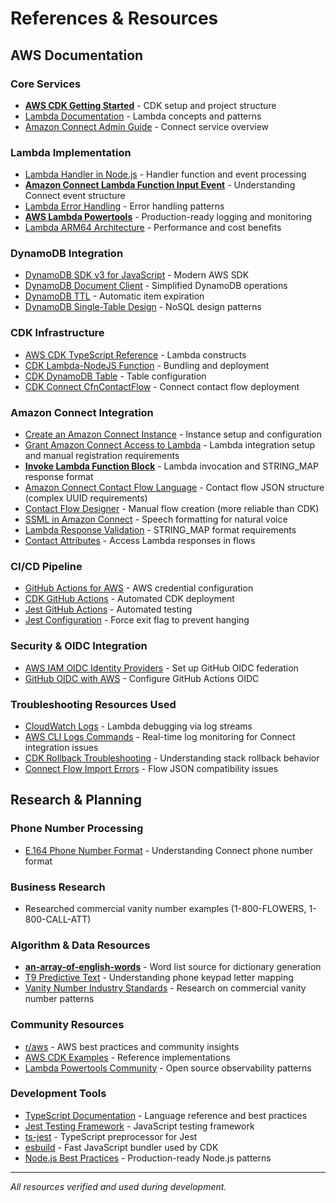# References & Resources

## AWS Documentation

### Core Services
- **[AWS CDK Getting Started](https://docs.aws.amazon.com/cdk/v2/guide/getting_started.html)** - CDK setup and project structure
- [Lambda Documentation](https://docs.aws.amazon.com/lambda/latest/dg/welcome.html) - Lambda concepts and patterns
- [Amazon Connect Admin Guide](https://docs.aws.amazon.com/connect/latest/adminguide/what-is-amazon-connect.html) - Connect service overview

### Lambda Implementation
- [Lambda Handler in Node.js](https://docs.aws.amazon.com/lambda/latest/dg/nodejs-handler.html) - Handler function and event processing
- **[Amazon Connect Lambda Function Input Event](https://docs.aws.amazon.com/connect/latest/adminguide/connect-lambda-functions.html#function-input)** - Understanding Connect event structure
- [Lambda Error Handling](https://docs.aws.amazon.com/lambda/latest/dg/nodejs-exceptions.html) - Error handling patterns
- **[AWS Lambda Powertools](https://docs.powertools.aws.dev/lambda/typescript/latest/)** - Production-ready logging and monitoring
- [Lambda ARM64 Architecture](https://aws.amazon.com/blogs/aws/aws-lambda-functions-powered-by-aws-graviton2-processor-run-your-functions-on-arm-and-get-up-to-34-better-price-performance/) - Performance and cost benefits

### DynamoDB Integration
- [DynamoDB SDK v3 for JavaScript](https://docs.aws.amazon.com/AWSJavaScriptSDK/v3/latest/client/dynamodb/) - Modern AWS SDK
- [DynamoDB Document Client](https://docs.aws.amazon.com/AWSJavaScriptSDK/v3/latest/lib/lib-dynamodb/) - Simplified DynamoDB operations
- [DynamoDB TTL](https://docs.aws.amazon.com/amazondynamodb/latest/developerguide/TTL.html) - Automatic item expiration
- [DynamoDB Single-Table Design](https://www.alexdebrie.com/posts/dynamodb-single-table/) - NoSQL design patterns

### CDK Infrastructure
- [AWS CDK TypeScript Reference](https://docs.aws.amazon.com/cdk/api/v2/docs/aws-cdk-lib.aws_lambda-readme.html) - Lambda constructs
- [CDK Lambda-NodeJS Function](https://docs.aws.amazon.com/cdk/api/v2/docs/aws-cdk-lib.aws_lambda_nodejs-readme.html) - Bundling and deployment
- [CDK DynamoDB Table](https://docs.aws.amazon.com/cdk/api/v2/docs/aws-cdk-lib.aws_dynamodb-readme.html) - Table configuration
- [CDK Connect CfnContactFlow](https://docs.aws.amazon.com/cdk/api/v2/docs/aws-cdk-lib.aws_connect.CfnContactFlow.html) - Connect contact flow deployment

### Amazon Connect Integration
- [Create an Amazon Connect Instance](https://docs.aws.amazon.com/connect/latest/adminguide/amazon-connect-instances.html) - Instance setup and configuration
- [Grant Amazon Connect Access to Lambda](https://docs.aws.amazon.com/connect/latest/adminguide/connect-lambda-functions.html) - Lambda integration setup and manual registration requirements
- **[Invoke Lambda Function Block](https://docs.aws.amazon.com/connect/latest/adminguide/invoke-lambda-function-block.html)** - Lambda invocation and STRING_MAP response format
- [Amazon Connect Contact Flow Language](https://docs.aws.amazon.com/connect/latest/adminguide/flow-language.html) - Contact flow JSON structure (complex UUID requirements)
- [Contact Flow Designer](https://docs.aws.amazon.com/connect/latest/adminguide/contact-flow-designer.html) - Manual flow creation (more reliable than CDK)
- [SSML in Amazon Connect](https://docs.aws.amazon.com/connect/latest/adminguide/ssml.html) - Speech formatting for natural voice
- [Lambda Response Validation](https://docs.aws.amazon.com/connect/latest/adminguide/invoke-lambda-function-block.html#lambda-response) - STRING_MAP format requirements
- [Contact Attributes](https://docs.aws.amazon.com/connect/latest/adminguide/connect-contact-attributes.html) - Access Lambda responses in flows

### CI/CD Pipeline
- [GitHub Actions for AWS](https://github.com/aws-actions/configure-aws-credentials) - AWS credential configuration
- [CDK GitHub Actions](https://docs.aws.amazon.com/cdk/v2/guide/cli.html#cli-deploy) - Automated CDK deployment
- [Jest GitHub Actions](https://jestjs.io/docs/getting-started#using-github-actions) - Automated testing
- [Jest Configuration](https://jestjs.io/docs/configuration#forceexit-boolean) - Force exit flag to prevent hanging

### Security & OIDC Integration
- [AWS IAM OIDC Identity Providers](https://docs.aws.amazon.com/IAM/latest/UserGuide/id_roles_providers_create_oidc.html) - Set up GitHub OIDC federation
- [GitHub OIDC with AWS](https://docs.github.com/en/actions/deployment/security-hardening-your-deployments/configuring-openid-connect-in-amazon-web-services) - Configure GitHub Actions OIDC

### Troubleshooting Resources Used
- [CloudWatch Logs](https://docs.aws.amazon.com/AmazonCloudWatch/latest/logs/Working-with-log-groups-and-streams.html) - Lambda debugging via log streams
- [AWS CLI Logs Commands](https://docs.aws.amazon.com/cli/latest/reference/logs/) - Real-time log monitoring for Connect integration issues
- [CDK Rollback Troubleshooting](https://docs.aws.amazon.com/cdk/v2/guide/troubleshooting.html) - Understanding stack rollback behavior
- [Connect Flow Import Errors](https://docs.aws.amazon.com/connect/latest/adminguide/contact-flow-import-export.html) - Flow JSON compatibility issues

## Research & Planning

### Phone Number Processing
- [E.164 Phone Number Format](https://docs.aws.amazon.com/connect/latest/adminguide/phone-number-requirements.html) - Understanding Connect phone number format

### Business Research
- Researched commercial vanity number examples (1-800-FLOWERS, 1-800-CALL-ATT)

### Algorithm & Data Resources
- **[an-array-of-english-words](https://www.npmjs.com/package/an-array-of-english-words)** - Word list source for dictionary generation
- [T9 Predictive Text](https://en.wikipedia.org/wiki/T9_(predictive_text)) - Understanding phone keypad letter mapping
- [Vanity Number Industry Standards](https://en.wikipedia.org/wiki/Phoneword) - Research on commercial vanity number patterns

### Community Resources
- [r/aws](https://www.reddit.com/r/aws/) - AWS best practices and community insights
- [AWS CDK Examples](https://github.com/aws-samples/aws-cdk-examples) - Reference implementations
- [Lambda Powertools Community](https://github.com/aws-powertools/powertools-lambda-typescript) - Open source observability patterns

### Development Tools
- [TypeScript Documentation](https://www.typescriptlang.org/docs/) - Language reference and best practices
- [Jest Testing Framework](https://jestjs.io/docs/getting-started) - JavaScript testing framework
- [ts-jest](https://kulshekhar.github.io/ts-jest/) - TypeScript preprocessor for Jest
- [esbuild](https://esbuild.github.io/) - Fast JavaScript bundler used by CDK
- [Node.js Best Practices](https://github.com/goldbergyoni/nodebestpractices) - Production-ready Node.js patterns

---

*All resources verified and used during development.*
